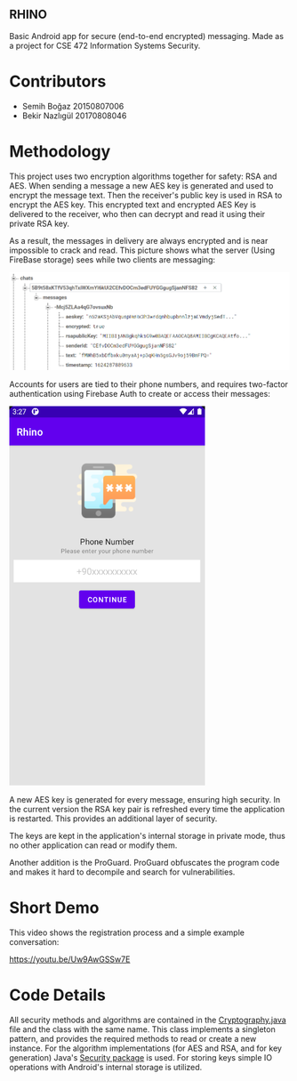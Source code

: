 ## RHINO
Basic Android app for secure (end-to-end encrypted) messaging.
Made as a project for CSE 472 Information Systems Security.


# Contributors

- Semih Boğaz     20150807006
- Bekir Nazlıgül  20170808046

# Methodology

This project uses two encryption algorithms together for safety: RSA and AES. When sending a message a new AES key is generated and used to encrypt the message text. Then the receiver's public key is used in RSA to encrypt the AES key. This encrypted text and encrypted AES Key is delivered to the receiver, who then can decrypt and read it using their private RSA key.

As a result, the messages in delivery are always encrypted and is near impossible to crack and read. This picture shows what the server (Using FireBase storage) sees while two clients are messaging:

![Server's view of a message](https://github.com/SemihBogaz/rhino/blob/master/example.png)

Accounts for users are tied to their phone numbers, and requires two-factor authentication using Firebase Auth to create or access their messages:

![Two Factor Auth](https://github.com/SemihBogaz/rhino/blob/master/2fa.png)

A new AES key is generated for every message, ensuring high security. In the current version the RSA key pair is refreshed every time the application is restarted. This provides an additional layer of security.

The keys are kept in the application's internal storage in private mode, thus no other application can read or modify them. 

Another addition is the ProGuard. ProGuard obfuscates the program code and makes it hard to decompile and search for vulnerabilities.

# Short Demo

This video shows the registration process and a simple example conversation:

https://youtu.be/Uw9AwGSSw7E

# Code Details

All security methods and algorithms are contained in the [Cryptography.java](https://github.com/SemihBogaz/rhino/blob/master/app/src/main/java/com/infosec/rhino/Security/Cryptography.java) file and the class with the same name. This class implements a singleton pattern, and provides the required methods to read or create a new instance. For the algorithm implementations (for AES and RSA, and for key generation) Java's [Security package](https://docs.oracle.com/javase/7/docs/api/java/security/package-summary.html) is used. For storing keys simple IO operations with Android's internal storage is utilized. 
